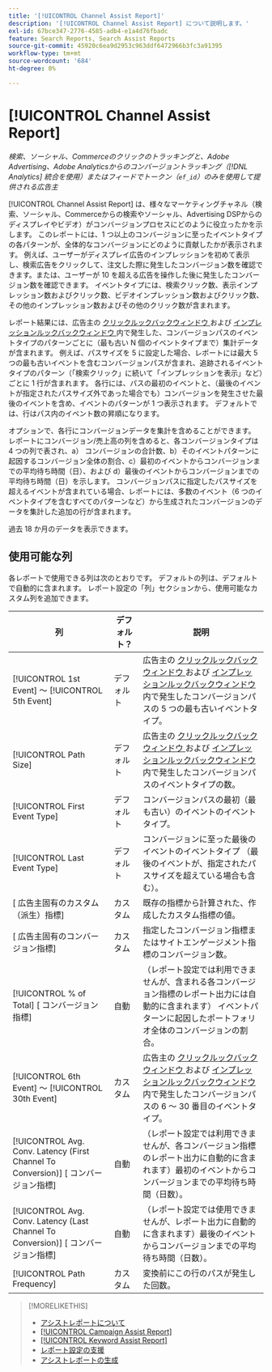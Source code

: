```yaml
---
title: '[!UICONTROL Channel Assist Report]'
description: '[!UICONTROL Channel Assist Report] について説明します。'
exl-id: 67bce347-2776-4585-adb4-e1a4d76fbadc
feature: Search Reports, Search Assist Reports
source-git-commit: 45920c6ea9d2953c963ddf6472966b3fc3a91395
workflow-type: tm+mt
source-wordcount: '684'
ht-degree: 0%

---
```


# [!UICONTROL Channel Assist Report]

*検索、ソーシャル、Commerceのクリックのトラッキングと、Adobe Advertising、Adobe Analyticsからのコンバージョントラッキング（[!DNL Analytics] 統合を使用）またはフィードでトークン（`ef_id`）のみを使用して提供される広告主*

[!UICONTROL Channel Assist Report] は、様々なマーケティングチャネル（検索、ソーシャル、Commerceからの検索やソーシャル、Advertising DSPからのディスプレイやビデオ）がコンバージョンプロセスにどのように役立ったかを示します。 このレポートには、1 つ以上のコンバージョンに至ったイベントタイプの各パターンが、全体的なコンバージョンにどのように貢献したかが表示されます。 例えば、ユーザーがディスプレイ広告のインプレッションを初めて表示し、検索広告をクリックして、注文した際に発生したコンバージョン数を確認できます。または、ユーザーが 10 を超える広告を操作した後に発生したコンバージョン数を確認できます。 イベントタイプには、検索クリック数、表示インプレッション数およびクリック数、ビデオインプレッション数およびクリック数、その他のインプレッション数およびその他のクリック数が含まれます。<!-- [DSP metrics may show up as "Other Path Length (<length>)" or empty; we're supposed to fill in more values for DSP at some point.] -->

レポート結果には、広告主の [ クリックルックバックウィンドウ ](/help/search-social-commerce/glossary.md#c-d) および [ インプレッションルックバックウィンドウ ](/help/search-social-commerce/glossary.md#i-j) 内で発生した、コンバージョンパスのイベントタイプのパターンごとに（最も古い N 個のイベントタイプまで）集計データが含まれます。 例えば、パスサイズを 5 に設定した場合、レポートには最大 5 つの最も古いイベントを含むコンバージョンパスが含まれ、追跡されるイベントタイプのパターン（「検索クリック」に続いて「インプレッションを表示」など）ごとに 1 行が含まれます。 各行には、パスの最初のイベントと、（最後のイベントが指定されたパスサイズ外であった場合でも）コンバージョンを発生させた最後のイベントを含め、イベントのパターンが 1 つ表示されます。 デフォルトでは、行はパス内のイベント数の昇順になります。

オプションで、各行にコンバージョンデータを集計を含めることができます。 レポートにコンバージョン/売上高の列を含めると、各コンバージョンタイプは 4 つの列で表され、a） コンバージョンの合計数、b）そのイベントパターンに起因するコンバージョン全体の割合、c）最初のイベントからコンバージョンまでの平均待ち時間（日）、および d）最後のイベントからコンバージョンまでの平均待ち時間（日）を示します。 コンバージョンパスに指定したパスサイズを超えるイベントが含まれている場合、レポートには、多数のイベント（6 つのイベントタイプを含むすべてのパターンなど）から生成されたコンバージョンのデータを集計した追加の行が含まれます。

過去 18 か月のデータを表示できます。

## 使用可能な列

各レポートで使用できる列は次のとおりです。 デフォルトの列は、デフォルトで自動的に含まれます。 レポート設定の「列」セクションから、使用可能なカスタム列を追加できます。

| 列 | デフォルト？ | 説明 |
| ---- | ---- | ---- |
| [!UICONTROL 1st Event] ～ [!UICONTROL 5th Event] | デフォルト | 広告主の [ クリックルックバックウィンドウ ](/help/search-social-commerce/glossary.md#c-d) および [ インプレッションルックバックウィンドウ ](/help/search-social-commerce/glossary.md#i-j) 内で発生したコンバージョンパスの 5 つの最も古いイベントタイプ。 |
| [!UICONTROL Path Size] | デフォルト | 広告主の [ クリックルックバックウィンドウ ](/help/search-social-commerce/glossary.md#c-d) および [ インプレッションルックバックウィンドウ ](/help/search-social-commerce/glossary.md#i-j) 内で発生したコンバージョンパスのイベントタイプの数。 |
| [!UICONTROL First Event Type] | デフォルト | コンバージョンパスの最初（最も古い）のイベントのイベントタイプ。 |
| [!UICONTROL Last Event Type] | デフォルト | コンバージョンに至った最後のイベントのイベントタイプ （最後のイベントが、指定されたパスサイズを超えている場合も含む）。 |
| \[ 広告主固有のカスタム （派生）指標\] | カスタム | 既存の指標から計算された、作成したカスタム指標の値。 |
| \[ 広告主固有のコンバージョン指標\] | カスタム | 指定したコンバージョン指標またはサイトエンゲージメント指標のコンバージョン数。 |
| [!UICONTROL % of Total] \[ コンバージョン指標\] | 自動 | （レポート設定では利用できませんが、含まれる各コンバージョン指標のレポート出力には自動的に含まれます） イベントパターンに起因したポートフォリオ全体のコンバージョンの割合。 |
| [!UICONTROL 6th Event] ～ [!UICONTROL 30th Event] | カスタム | 広告主の [ クリックルックバックウィンドウ ](/help/search-social-commerce/glossary.md#c-d) および [ インプレッションルックバックウィンドウ ](/help/search-social-commerce/glossary.md#i-j) 内で発生したコンバージョンパスの 6 ～ 30 番目のイベントタイプ。 |
| [!UICONTROL Avg. Conv. Latency (First Channel To Conversion)] \[ コンバージョン指標\] | 自動 | （レポート設定では利用できませんが、各コンバージョン指標のレポート出力に自動的に含まれます）最初のイベントからコンバージョンまでの平均待ち時間（日数）。 |
| [!UICONTROL Avg. Conv. Latency (Last Channel To Conversion)] \[ コンバージョン指標\] | 自動 | （レポート設定では使用できませんが、レポート出力に自動的に含まれます）最後のイベントからコンバージョンまでの平均待ち時間（日数）。 |
| [!UICONTROL Path Frequency] | カスタム | 変換前にこの行のパスが発生した回数。 |

>[!MORELIKETHIS]
>
>* [ アシストレポートについて ](assist-report-about.md)
>* [[!UICONTROL Campaign Assist Report]](campaign-assist-report.md)
>* [[!UICONTROL Keyword Assist Report]](keyword-assist-report.md)
>* [ レポート設定の支援 ](assist-report-settings.md)
>* [ アシストレポートの生成 ](assist-report-generate.md)
